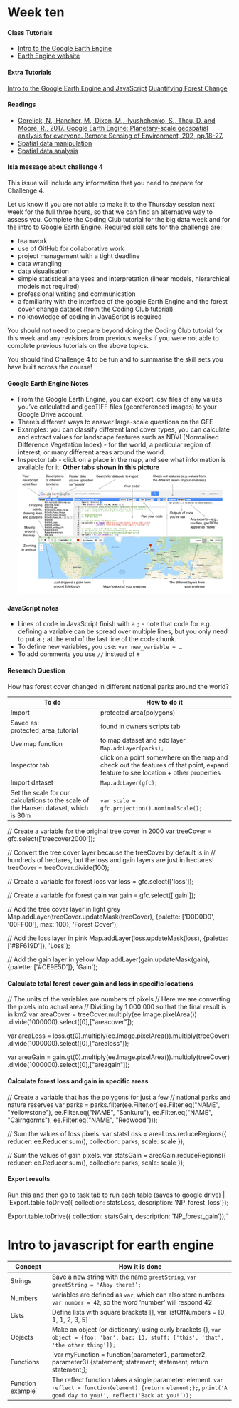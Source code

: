 # Week ten

#### Class Tutorials
* [Intro to the Google Earth Engine](https://ourcodingclub.github.io/tutorials/earth-engine/)
* [Earth Engine website](https://earthengine.google.com/)

#### Extra Tutorials
[Intro to the Google Earth Engine and JavaScript](https://developers.google.com/earth-engine/tutorial_js_01)
[Quantifying Forest Change](https://developers.google.com/earth-engine/tutorial_forest_03)


#### Readings 
- [Gorelick, N., Hancher, M., Dixon, M., Ilyushchenko, S., Thau, D. and Moore, R.,  2017.  Google  Earth  Engine:  Planetary-scale  geospatial  analysis  for everyone. Remote Sensing of Environment, 202,   pp.18-27.](https://www.sciencedirect.com/science/article/pii/S0034425717302900)
- [Spatial data manipulation](http://rspatial.org/spatial/index.html)
- [Spatial data analysis](http://rspatial.org/analysis/index.html)


#### Isla message about challenge 4
This issue will include any information that you need to prepare for Challenge 4.

Let us know if you are not able to make it to the Thursday session next week for the full three hours, so that we can find an alternative way to assess you.
Complete the Coding Club tutorial for the big data week and for the intro to Google Earth Engine.
Required skill sets for the challenge are:
* teamwork
* use of GitHub for collaborative work
* project management with a tight deadline
* data wrangling
* data visualisation
* simple statistical analyses and interpretation (linear models, hierarchical models not required)
* professional writing and communication
* a familiarity with the interface of the google Earth Engine and the forest cover change dataset (from the Coding Club tutorial)
* no knowledge of coding in JavaScript is required

You should not need to prepare beyond doing the Coding Club tutorial for this week and any revisions from previous weeks if you were not able to complete previous tutorials on the above topics.

You should find Challenge 4 to be fun and to summarise the skill sets you have built across the course!


#### Google Earth Engine Notes

* From the Google Earth Engine, you can export .csv files of any values you’ve calculated and geoTIFF files (georeferenced images) to your Google Drive account.
* There’s different ways to answer large-scale questions on the GEE
* Examples: you can classify different land cover types, you can calculate and extract values for landscape features such as NDVI (Normalised Difference Vegetation Index) - for the world, a particular region of interest, or many different areas around the world.
* Inspector tab - click on a place in the map, and see what information is available for it.
**Other tabs shown in this picture**
![](Resources/gee_layout.png)


#### JavaScript notes 

* Lines of code in JavaScript finish with a `;` -  note that code for e.g. defining a variable can be spread over multiple lines, but you only need to put a `;` at the end of the last line of the code chunk.
* To define new variables, you use: `var new_variable = …`
* To add comments you use `//` instead of `#`


#### Research Question
How has forest cover changed in different national parks around the world?

To do | How to do it
------|------------------
Import |  protected area(polygons)
Saved as: protected_area_tutorial | found in owners scripts tab
Use map function | to map dataset and add layer `Map.addLayer(parks);`
Inspector tab | click on a point somewhere on the map and check out the features of that point, expand feature to see location + other properties
Import dataset | `Map.addLayer(gfc);`
Set the scale for our calculations to the scale of the Hansen dataset, which is 30m | `var scale = gfc.projection().nominalScale();`


// Create a variable for the original tree cover in 2000
var treeCover = gfc.select(['treecover2000']);

// Convert the tree cover layer because the treeCover by default is in
// hundreds of hectares, but the loss and gain layers are just in hectares!
treeCover = treeCover.divide(100);

// Create a variable for forest loss
var loss = gfc.select(['loss']);

// Create a variable for forest gain
var gain = gfc.select(['gain']);



// Add the tree cover layer in light grey
Map.addLayer(treeCover.updateMask(treeCover),
    {palette: ['D0D0D0', '00FF00'], max: 100}, 'Forest Cover');

// Add the loss layer in pink
Map.addLayer(loss.updateMask(loss),
            {palette: ['#BF619D']}, 'Loss');

// Add the gain layer in yellow
Map.addLayer(gain.updateMask(gain),
            {palette: ['#CE9E5D']}, 'Gain');


#### Calculate total forest cover gain and loss in specific locations

// The units of the variables are numbers of pixels
// Here we are converting the pixels into actual area
// Dividing by 1 000 000 so that the final result is in km2
var areaCover = treeCover.multiply(ee.Image.pixelArea())
                .divide(1000000).select([0],["areacover"]);

var areaLoss = loss.gt(0).multiply(ee.Image.pixelArea()).multiply(treeCover)
              .divide(1000000).select([0],["arealoss"]);

var areaGain = gain.gt(0).multiply(ee.Image.pixelArea()).multiply(treeCover)
              .divide(1000000).select([0],["areagain"]);


#### Calculate forest loss and gain in specific areas

// Create a variable that has the polygons for just a few
// national parks and nature reserves
var parks = parks.filter(ee.Filter.or(
    ee.Filter.eq("NAME", "Yellowstone"),
    ee.Filter.eq("NAME", "Sankuru"),
    ee.Filter.eq("NAME", "Cairngorms"),
    ee.Filter.eq("NAME", "Redwood")));


// Sum the values of loss pixels.
var statsLoss = areaLoss.reduceRegions({
  reducer: ee.Reducer.sum(),
  collection: parks,
  scale: scale
});

// Sum the values of gain pixels.
var statsGain = areaGain.reduceRegions({
  reducer: ee.Reducer.sum(),
  collection: parks,
  scale: scale
});


#### Export results

Run this and then go to task tab to run each table (saves to google drive) |
`Export.table.toDrive({
  collection: statsLoss,
  description: 'NP_forest_loss'});
  
Export.table.toDrive({
  collection: statsGain,
  description: 'NP_forest_gain’});`


# Intro to javascript for earth engine

Concept | How it is done
--------|-----------------
Strings | Save a new string with the name `greetString`, `var greetString = 'Ahoy there!’;`
Numbers | variables are defined as `var`, which can also store numbers `var number = 42`, so the word ‘number’ will respond 42
Lists | Define lists with square brackets [], var listOfNumbers = [0, 1, 1, 2, 3, 5]
Objects | Make an object (or dictionary) using curly brackets {}, `var object = {foo: 'bar', baz: 13, stuff: ['this', 'that', 'the other thing’]};`
Functions | `var myFunction = function(parameter1, parameter2, parameter3) {statement; statement; statement; return statement;};
Function example` | The reflect function takes a single parameter: element. `var reflect = function(element) {return element;};`, `print('A good day to you!', reflect('Back at you!’));`
